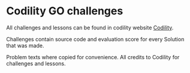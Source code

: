 # Codility GO challenges

All challenges and lessons can be found in codility website [Codility](https://app.codility.com/programmers/challenges).

Challenges contain source code and evaluation score for every Solution that was made.

Problem texts where copied for convenience. All credits to Codility for challenges and lessons.
